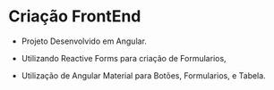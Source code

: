 # Criação FrontEnd

* Projeto Desenvolvido em Angular.

* Utilizando Reactive Forms para criação de Formularios,

* Utilização de Angular Material para Botões, Formularios, e Tabela.
